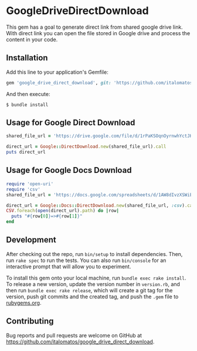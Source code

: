 # GoogleDriveDirectDownload

This gem has a goal to generate direct link from shared google drive link. With direct link you can open the file stored in Google drive and process the content in your code.

## Installation

Add this line to your application's Gemfile:

```ruby
gem 'google_drive_direct_download', git: 'https://github.com/italomatos/google_drive_direct_download.git'
```

And then execute:

    $ bundle install

## Usage for Google Direct Download

```ruby
shared_file_url = 'https://drive.google.com/file/d/1rPaKSOqnOyrnwhYctJH1oEZJXRf45Izm/view?usp=sharing'

direct_url = Google::DirectDownload.new(shared_file_url).call
puts direct_url
```

## Usage for Google Docs Download

```ruby
require 'open-uri'
require 'csv'
shared_file_url = 'https://docs.google.com/spreadsheets/d/1AW8dIvzXSWiE1jRiSwfgQHKnt6CmTycf_FRYdNIzIUE/edit?usp=sharing'

direct_url = Google::Docs::DirectDownload.new(shared_file_url, :csv).call
CSV.foreach(open(direct_url).path) do |row|
  puts "#{row[0]}=>#{row[1]}"
end
```

## Development

After checking out the repo, run `bin/setup` to install dependencies. Then, run `rake spec` to run the tests. You can also run `bin/console` for an interactive prompt that will allow you to experiment.

To install this gem onto your local machine, run `bundle exec rake install`. To release a new version, update the version number in `version.rb`, and then run `bundle exec rake release`, which will create a git tag for the version, push git commits and the created tag, and push the `.gem` file to [rubygems.org](https://rubygems.org).

## Contributing

Bug reports and pull requests are welcome on GitHub at https://github.com/italomatos/google_drive_direct_download.
